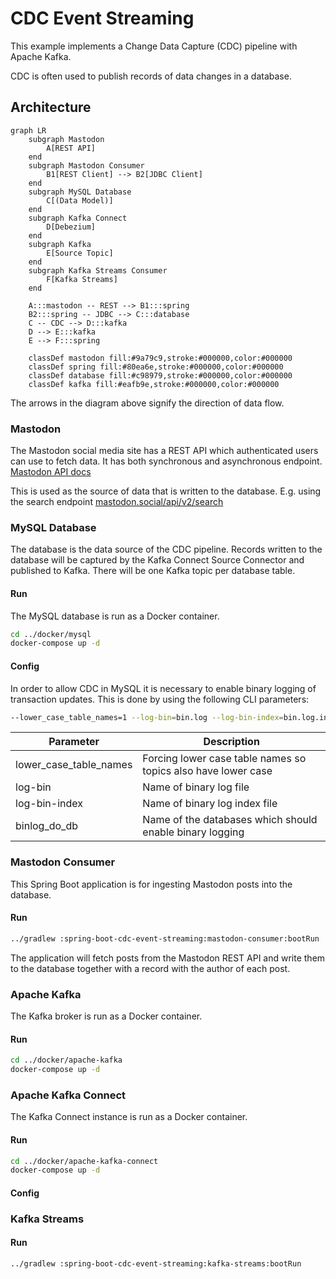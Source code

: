# CDC Event Streaming

This example implements a Change Data Capture (CDC) pipeline with Apache Kafka.

CDC is often used to publish records of data changes in a database.

## Architecture

```mermaid
graph LR
    subgraph Mastodon
        A[REST API]
    end
    subgraph Mastodon Consumer
        B1[REST Client] --> B2[JDBC Client]
    end
    subgraph MySQL Database
        C[(Data Model)]
    end
    subgraph Kafka Connect
        D[Debezium]
    end
    subgraph Kafka
        E[Source Topic]
    end
    subgraph Kafka Streams Consumer
        F[Kafka Streams]
    end

    A:::mastodon -- REST --> B1:::spring
    B2:::spring -- JDBC --> C:::database
    C -- CDC --> D:::kafka
    D --> E:::kafka
    E --> F:::spring

    classDef mastodon fill:#9a79c9,stroke:#000000,color:#000000
    classDef spring fill:#80ea6e,stroke:#000000,color:#000000
    classDef database fill:#c98979,stroke:#000000,color:#000000
    classDef kafka fill:#eafb9e,stroke:#000000,color:#000000
```

The arrows in the diagram above signify the direction of data flow.

### Mastodon
The Mastodon social media site has a REST API which authenticated users can use to fetch data. It has both synchronous
and asynchronous endpoint. [Mastodon API docs](https://docs.joinmastodon.org/client/intro)

This is used as the source of data that is written to the database.
E.g. using the search endpoint [mastodon.social/api/v2/search](https://mastodon.social/api/v2/search)

### MySQL Database
The database is the data source of the CDC pipeline. Records written to the database will be captured by the Kafka
Connect Source Connector and published to Kafka. There will be one Kafka topic per database table.

#### Run
The MySQL database is run as a Docker container.

```bash
cd ../docker/mysql
docker-compose up -d
```

#### Config
In order to allow CDC in MySQL it is necessary to enable binary logging of transaction updates. This is done by using
the following CLI parameters:
```bash
--lower_case_table_names=1 --log-bin=bin.log --log-bin-index=bin.log.index --binlog_do_db=sandbox
```

| Parameter              | Description                                                   |
|------------------------|---------------------------------------------------------------|
| lower_case_table_names | Forcing lower case table names so topics also have lower case |
| log-bin                | Name of binary log file                                       |
| log-bin-index          | Name of binary log index file                                 |
| binlog_do_db           | Name of the databases which should enable binary logging      |

### Mastodon Consumer
This Spring Boot application is for ingesting Mastodon posts into the database.

#### Run
```bash
../gradlew :spring-boot-cdc-event-streaming:mastodon-consumer:bootRun
```

The application will fetch posts from the Mastodon REST API and write them to the database together with a record with
the author of each post.

### Apache Kafka
The Kafka broker is run as a Docker container.

#### Run
```bash
cd ../docker/apache-kafka
docker-compose up -d
```

### Apache Kafka Connect
The Kafka Connect instance is run as a Docker container.

#### Run
```bash
cd ../docker/apache-kafka-connect
docker-compose up -d
```

#### Config

### Kafka Streams

#### Run
```bash
../gradlew :spring-boot-cdc-event-streaming:kafka-streams:bootRun
```
